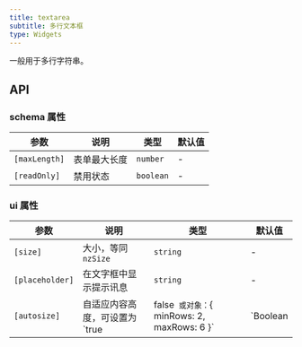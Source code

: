 ```yaml
---
title: textarea
subtitle: 多行文本框
type: Widgets
---
```


一般用于多行字符串。

## API

### schema 属性

参数 | 说明 | 类型 | 默认值
----|------|-----|------
`[maxLength]` | 表单最大长度  | `number` | -
`[readOnly]` | 禁用状态  | `boolean` | -

### ui 属性

参数 | 说明 | 类型 | 默认值
----|------|-----|------
`[size]` | 大小，等同 `nzSize` | `string` | -
`[placeholder]` | 在文字框中显示提示讯息 | `string` | -
`[autosize]` | 自适应内容高度，可设置为 `true|false` 或对象：`{ minRows: 2, maxRows: 6 }`  | `Boolean|Object` | `true`
